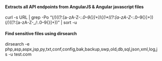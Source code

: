 
#### Extracts all API endpoints from AngularJS & Angular javascript files ####
curl -s URL | grep -Po “(\/)((?:[a-zA-Z\-_\:\.0–9\{\}]+))(\/)*((?:[a-zA-Z\-_\:\.0–9\{\}]+))(\/)((?:[a-zA-Z\-_\/\:\.0–9\{\}]+))” | sort -u

#### Find sensitive files using dirsearch ####
dirsearch -e php,asp,aspx,jsp,py,txt,conf,config,bak,backup,swp,old,db,sql,json,xml,log,js -u test.com
